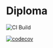 # Diploma

![CI Build](https://github.com/Drabenstein/Diploma/actions/workflows/main.yml/badge.svg)

[![codecov](https://codecov.io/gh/Drabenstein/Diploma/branch/main/graph/badge.svg?token=1243A3TH8G)](https://codecov.io/gh/Drabenstein/Diploma)